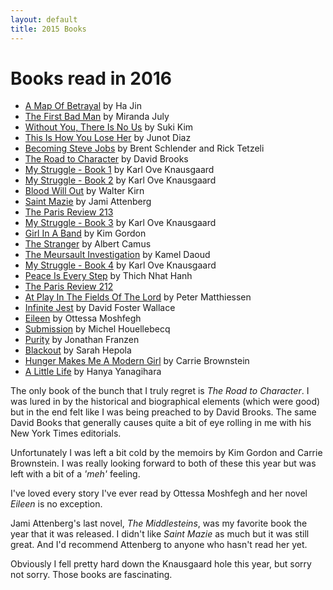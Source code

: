 ```yaml
---
layout: default
title: 2015 Books
---
```


# Books read in 2016

* [A Map Of Betrayal](http://www.nytimes.com/2014/11/09/books/review/a-map-of-betrayal-by-ha-jin.html?_r=0) by Ha Jin
* [The First Bad Man](http://www.nytimes.com/2015/01/18/books/review/the-first-bad-man-by-miranda-july.html) by Miranda July
* [Without You, There Is No Us](http://www.nytimes.com/2014/12/14/books/review/suki-kims-without-you-there-is-no-us.html) by Suki Kim
* [This Is How You Lose Her](http://www.nytimes.com/2012/09/23/books/review/this-is-how-you-lose-her-by-junot-diaz.html) by Junot Diaz
* [Becoming Steve Jobs](http://www.nytimes.com/2015/04/05/books/review/becoming-steve-jobs-by-brent-schlender-and-rick-tetzeli.html) by Brent Schlender and Rick Tetzeli
* [The Road to Character](http://www.nytimes.com/2015/04/26/books/review/the-road-to-character-by-david-brooks.html) by David Brooks
* [My Struggle - Book 1](http://us.macmillan.com/mystrugglebook1/karloveknausgaard) by Karl Ove Knausgaard
* [My Struggle - Book 2](http://www.nytimes.com/2013/06/23/books/review/book-2-of-my-struggle-by-karl-ove-knausgaard.html) by Karl Ove Knausgaard
* [Blood Will Out](http://www.nytimes.com/2014/03/18/books/walter-kirns-blood-will-out.html) by Walter Kirn
* [Saint Mazie](http://www.nytimes.com/2015/06/14/books/review/saint-mazie-by-jami-attenberg.html) by Jami Attenberg
* [The Paris Review 213](http://www.theparisreview.org/back-issues/213)
* [My Struggle - Book 3](http://www.nytimes.com/2014/05/25/books/review/book-3-of-my-struggle-by-karl-ove-knausgaard.html) by Karl Ove Knausgaard
* [Girl In A Band](http://www.nytimes.com/2015/03/15/books/review/kim-gordons-girl-in-a-band.html) by Kim Gordon
* [The Stranger](https://en.wikipedia.org/wiki/The_Stranger_(novel)) by Albert Camus
* [The Meursault Investigation](http://www.nytimes.com/2015/05/29/books/review-kamel-daoud-interrogates-camus-in-the-meursault-investigation.html) by Kamel Daoud
* [My Struggle - Book 4](http://www.nytimes.com/2015/04/26/books/review/jeffrey-eugenides-reviews-my-struggle-by-karl-ove-knausgaard.html) by Karl Ove Knausgaard
* [Peace Is Every Step](https://www.goodreads.com/book/show/14572.Peace_Is_Every_Step) by Thich Nhat Hanh
* [The Paris Review 212](http://www.theparisreview.org/back-issues/212)
* [At Play In The Fields Of The Lord](https://en.wikipedia.org/wiki/At_Play_in_the_Fields_of_the_Lord_(novel)) by Peter Matthiessen
* [Infinite Jest](http://www.nytimes.com/1996/03/03/news/infinite-jest.html) by David Foster Wallace
* [Eileen](http://www.nytimes.com/2015/08/16/books/review/eileen-by-ottessa-moshfegh.html) by Ottessa Moshfegh
* [Submission](http://www.nytimes.com/2015/11/04/books/review-michel-houellebecqs-submission-imagines-france-as-a-muslim-state.html) by Michel Houellebecq
* [Purity](http://www.nytimes.com/2015/08/30/books/review/jonathan-franzen-purity-review.html) by Jonathan Franzen
* [Blackout](http://www.nytimes.com/2015/07/01/books/review-sarah-hepolas-blackout-on-the-darkness-that-took-over-her-life.html) by Sarah Hepola
* [Hunger Makes Me A Modern Girl](http://www.nytimes.com/2015/11/22/books/review/carrie-brownsteins-hunger-makes-me-a-modern-girl.html) by Carrie Brownstein
* [A Little Life](http://www.nytimes.com/2015/10/01/books/review-a-little-life-hanya-yanagiharas-traumatic-tale-of-male-friendship.html) by Hanya Yanagihara

The only book of the bunch that I truly regret is _The Road to Character_.  I was lured in by the historical and biographical elements (which were good) but in the end felt like I was being preached to by David Brooks.  The same David Books that generally causes quite a bit of eye rolling in me with his New York Times editorials.

Unfortunately I was left a bit cold by the memoirs by Kim Gordon and Carrie Brownstein.  I was really looking forward to both of these this year but was left with a bit of a _'meh'_ feeling.

I've loved every story I've ever read by Ottessa Moshfegh and her novel _Eileen_ is no exception.

Jami Attenberg's last novel, _The Middlesteins_, was my favorite book the year that it was released.  I didn't like _Saint Mazie_ as much but it was still great.  And I'd recommend Attenberg to anyone who hasn't read her yet.

Obviously I fell pretty hard down the Knausgaard hole this year, but sorry not sorry.  Those books are fascinating.
